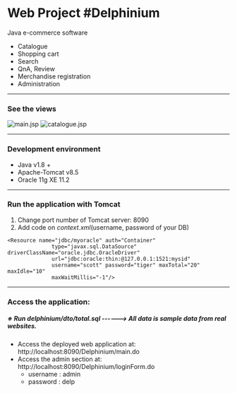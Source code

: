 # Web Project #Delphinium
Java e-commerce software
* Catalogue
* Shopping cart
* Search
* QnA, Review
* Merchandise registration
* Administration
* * *
### See the views
![main.jsp](https://github.com/Sunn-y/sunn-y.github.com/blob/master/img/Delp_main.png)
![catalogue.jsp](https://github.com/Sunn-y/sunn-y.github.com/blob/master/img/Delp_catal.png)
* * *
### Development environment
* Java v1.8 +
* Apache-Tomcat v8.5
* Oracle 11g XE 11.2
* * *	
### Run the application with Tomcat 
1. Change port number of Tomcat server: 8090
2. Add code on *context.xml*(username, password of your DB)
<pre><code>&lt;Resource name="jdbc/myoracle" auth="Container"
              type="javax.sql.DataSource" driverClassName="oracle.jdbc.OracleDriver"
              url="jdbc:oracle:thin:@127.0.0.1:1521:mysid"
              username="scott" password="tiger" maxTotal="20" maxIdle="10"
              maxWaitMillis="-1"/&gt;</code></pre>     
* * *
### Access the application:
##### ※ Run *delphinium/dto/total.sql* ------> All data is sample data from real websites.
* Access the deployed web application at: http://localhost:8090/Delphinium/main.do
* Access the admin section at: http://localhost:8090/Delphinium/loginForm.do
	* username : admin
	* password : delp
